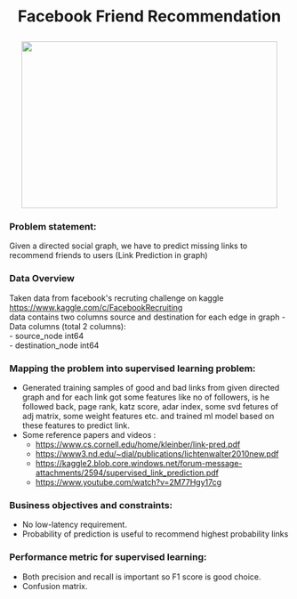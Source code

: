 # <p align="center">Facebook Friend Recommendation</p>


<p align="center">
  <img width="460" height="300" src="https://3.bp.blogspot.com/-5pEpsMoUEaA/WhfAVEmdlVI/AAAAAAAAW4g/l-vB_GjBUh0aK6WIky-8de-Sv94YQUsMgCLcBGAs/s1600/How%2BDo%2BYou%2BPost%2BA%2BGif%2BTo%2BFacebook.gif">
</p>


### Problem statement: 
Given a directed social graph, we have to predict missing links to recommend friends to users (Link Prediction in graph)

### Data Overview
Taken data from facebook's recruting challenge on kaggle https://www.kaggle.com/c/FacebookRecruiting  
data contains two columns source and destination for each edge in graph 
    - Data columns (total 2 columns):  
    - source_node         int64  
    - destination_node    int64  
    

### Mapping the problem into supervised learning problem:
- Generated training samples of good and bad links from given directed graph and for each link got some features like no of followers, is he followed back, page rank, katz score, adar index, some svd fetures of adj matrix, some weight features etc. and trained ml model based on these features to predict link. 
- Some reference papers and videos :  
    - https://www.cs.cornell.edu/home/kleinber/link-pred.pdf
    - https://www3.nd.edu/~dial/publications/lichtenwalter2010new.pdf
    - https://kaggle2.blob.core.windows.net/forum-message-attachments/2594/supervised_link_prediction.pdf
    - https://www.youtube.com/watch?v=2M77Hgy17cg
    
    
### Business objectives and constraints:  
- No low-latency requirement.
- Probability of prediction is useful to recommend highest probability links

### Performance metric for supervised learning:  
- Both precision and recall is important so F1 score is good choice.
- Confusion matrix.
